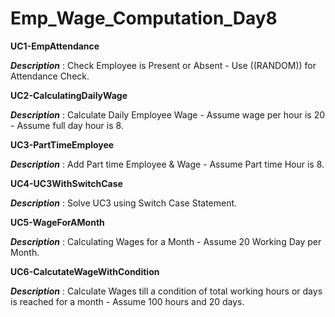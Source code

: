 # Emp_Wage_Computation_Day8
**UC1-EmpAttendance**

**_Description_** : Check Employee is Present or Absent - Use ((RANDOM)) for Attendance Check.

**UC2-CalculatingDailyWage**

**_Description_** : Calculate Daily Employee Wage - Assume wage per hour is 20 - Assume full day hour is 8.

**UC3-PartTimeEmployee**

**_Description_** : Add Part time Employee & Wage - Assume Part time Hour is 8.

**UC4-UC3WithSwitchCase**

**_Description_** : Solve UC3 using Switch Case Statement.

**UC5-WageForAMonth**

**_Description_** : Calculating Wages for a Month - Assume 20 Working Day per Month.

**UC6-CalcutateWageWithCondition**

**_Description_** : Calculate Wages till a condition of total working hours or days is reached for a month - Assume 100 hours and 20 days.